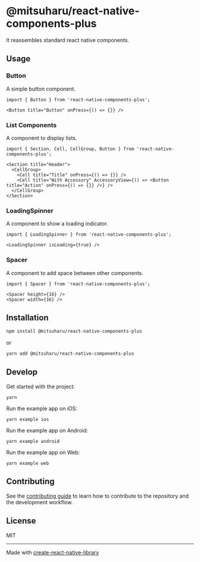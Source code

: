 # @mitsuharu/react-native-components-plus

It reassembles standard react native components.

## Usage

### Button

A simple button component.

```tsx
import { Button } from 'react-native-components-plus';

<Button title="Button" onPress={() => {}} />
```

### List Components

A component to display lists.

```tsx
import { Section, Cell, CellGroup, Button } from 'react-native-components-plus';

<Section title="Header">
  <CellGroup>
    <Cell title="Title" onPress={() => {}} />
    <Cell title="With Accessory" AccessoryView={() => <Button title="Action" onPress={() => {}} />} />
  </CellGroup>
</Section>
```

### LoadingSpinner

A component to show a loading indicator.

```tsx
import { LoadingSpinner } from 'react-native-components-plus';

<LoadingSpinner isLoading={true} />
```

### Spacer

A component to add space between other components.

```tsx
import { Spacer } from 'react-native-components-plus';

<Spacer height={16} />
<Spacer width={16} />
```

## Installation

```sh
npm install @mitsuharu/react-native-components-plus
```

or

```sh
yarn add @mitsuharu/react-native-components-plus
```

## Develop

Get started with the project:

```shell
yarn
```

Run the example app on iOS:

```shell
yarn example ios
```

Run the example app on Android:

```shell
yarn example android
```

Run the example app on Web:

```shell
yarn example web
```

## Contributing

See the [contributing guide](CONTRIBUTING.md) to learn how to contribute to the repository and the development workflow.

## License

MIT

---

Made with [create-react-native-library](https://github.com/callstack/react-native-builder-bob)
